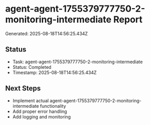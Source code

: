 # agent-agent-1755379777750-2-monitoring-intermediate Report

Generated: 2025-08-18T14:56:25.434Z

## Status
- Task: agent-agent-1755379777750-2-monitoring-intermediate
- Status: Completed
- Timestamp: 2025-08-18T14:56:25.434Z

## Next Steps
- Implement actual agent-agent-1755379777750-2-monitoring-intermediate functionality
- Add proper error handling
- Add logging and monitoring
